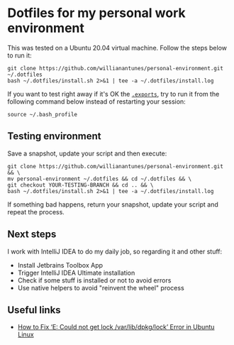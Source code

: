 # Dotfiles for my personal work environment

This was tested on a Ubuntu 20.04 virtual machine. Follow the steps below to run it:

    git clone https://github.com/willianantunes/personal-environment.git ~/.dotfiles
    bash ~/.dotfiles/install.sh 2>&1 | tee -a ~/.dotfiles/install.log

If you want to test right away if it's OK the [`.exports`](system/.exports), try to run it from the following command below instead of restarting your session:

    source ~/.bash_profile
    
## Testing environment

Save a snapshot, update your script and then execute:

    git clone https://github.com/willianantunes/personal-environment.git && \
    mv personal-environment ~/.dotfiles && cd ~/.dotfiles && \
    git checkout YOUR-TESTING-BRANCH && cd .. && \
    bash ~/.dotfiles/install.sh 2>&1 | tee -a ~/.dotfiles/install.log

If something bad happens, return your snapshot, update your script and repeat the process.

## Next steps

I work with IntelliJ IDEA to do my daily job, so regarding it and other stuff:

- Install Jetbrains Toolbox App
- Trigger IntelliJ IDEA Ultimate installation
- Check if some stuff is installed or not to avoid errors
- Use native helpers to avoid "reinvent the wheel" process

## Useful links

- [How to Fix ‘E: Could not get lock /var/lib/dpkg/lock’ Error in Ubuntu Linux](https://itsfoss.com/could-not-get-lock-error/)
